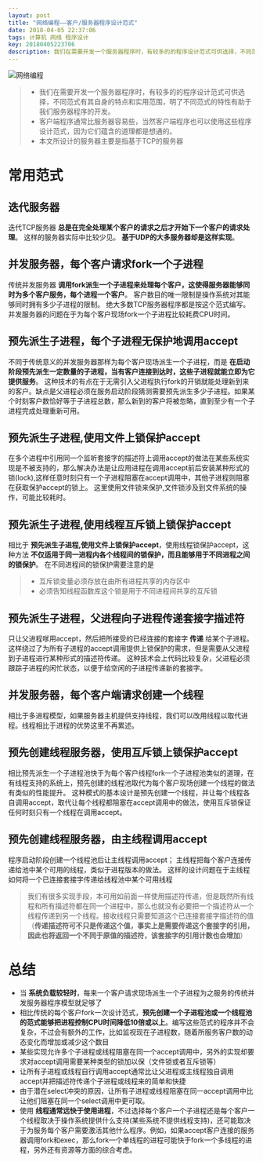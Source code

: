 ```yaml
---
layout: post
title: "网络编程——客户/服务器程序设计范式"
date: 2018-04-05 22:37:06
tags: 计算机 网络 程序设计
key: 20180405223706
description: 我们在需要开发一个服务器程序时，有较多的的程序设计范式可供选择，不同范式有其自身的特点和实用范围，明了不同范式的特性有助于我们服务器程序的开发
---
```


![网络编程](https://upload-images.jianshu.io/upload_images/4938916-eb452d9a98ebc170.jpg?imageMogr2/auto-orient/strip%7CimageView2/2/w/1240)

> * 我们在需要开发一个服务器程序时，有较多的的程序设计范式可供选择，不同范式有其自身的特点和实用范围，明了不同范式的特性有助于我们服务器程序的开发。
> * 客户端程序通常比服务器容易些，当然客户端程序也可以使用这些程序设计范式，因为它们蕴含的道理都是想通的。
> * 本文所设计的服务器主要是指基于TCP的服务器

# 常用范式
## 迭代服务器
迭代TCP服务器 **总是在完全处理某个客户的请求之后才开始下一个客户的请求处理**。
这样的服务器实际中比较少见。
**基于UDP的大多服务器却是这样实现**。

## 并发服务器，每个客户请求fork一个子进程
传统并发服务器 **调用fork派生一个子进程来处理每个客户，这使得服务器能够同时为多个客户服务，每个进程一个客户**。
客户数目的唯一限制是操作系统对其能够同时拥有多少子进程的限制。
绝大多数TCP服务器程序都是按这个范式编写。
并发服务器的问题在于为每个客户现场fork一个子进程比较耗费CPU时间。

## 预先派生子进程，每个子进程无保护地调用accept
不同于传统意义的并发服务器那样为每个客户现场派生一个子进程，而是 **在启动阶段预先派生一定数量的子进程，当有客户连接到达时，这些子进程就能立即为它提供服务**。
这种技术的有点在于无需引入父进程执行fork的开销就能处理新到来的客户。缺点是父进程必须在服务启动阶段猜测需要预先派生多少子进程。如果某个时刻客户数恰好等于子进程总数，那么新到的客户将被忽略，直到至少有一个子进程完成处理重新可用。
## 预先派生子进程,使用文件上锁保护accept
在多个进程中引用同一个监听套接字的描述符上调用accept的做法在某些系统实现是不被支持的，那么解决办法是让应用进程在调用accept前后安装某种形式的锁(lock),这样任意时刻只有一个子进程阻塞在accept调用中，其他子进程则阻塞在获取保护accept的锁上。
这里使用文件锁来保护,文件锁涉及到文件系统的操作，可能比较耗时。

## 预先派生子进程,使用线程互斥锁上锁保护accept
相比于 **预先派生子进程,使用文件上锁保护accept**，使用线程锁保护accept，这种方法 **不仅适用于同一进程内各个线程间的锁保护，而且能够用于不同进程之间的锁保护**。
在不同进程间的锁保护需要注意的是
> * 互斥锁变量必须存放在由所有进程共享的内存区中
> * 必须告知线程函数库这个锁是用于不同进程间共享的互斥锁

## 预先派生子进程，父进程向子进程传递套接字描述符
只让父进程嗲用accept，然后把所接受的已经连接的套接字 **传递** 给某个子进程。
这样绕过了为所有子进程的accept调用提供上锁保护的需求，但是需要从父进程到子进程进行某种形式的描述符传递。
这种技术会上代码比较复杂，父进程必须跟踪子进程的闲忙状态，以便于给空闲的子进程传递新的套接字。
## 并发服务器，每个客户端请求创建一个线程
相比于多进程模型，如果服务器主机提供支持线程，我们可以改用线程以取代进程。线程相比于进程的优势这里不再累述。
## 预先创建线程服务器，使用互斥锁上锁保护accept
相比预先派生一个子进程池快于为每个客户线程fork一个子进程池类似的道理，在有线程支持的系统上，预先创建的线程池取代为每个客户现场创建一个线程的做法有类似的性能提升。
这种模式的基本设计是预先创建一个线程，并让每个线程各自调用accept，取代让每个线程都阻塞在accept调用中的做法，使用互斥锁保证任何时刻只有一个线程在调用accept。
## 预先创建线程服务器，由主线程调用accept
程序启动阶段创建一个线程池后让主线程调用accept；
主线程把每个客户连接传递给池中某个可用的线程，类似于进程版本的做法。
这样的设计问题在于主线程如何将一个已连接套接字传递给线程池中某个可用线程
> 我们有很多实现手段，本可用如前面一样使用描述符传递，但是既然所有线程和所有描述符都在同一个进程中，那么也就没有必要把一个描述符从一个线程传递到另一个线程。接收线程只需要知道这个已连接套接字描述符的值（**传递描述符可不只是传递这个值，事实上是需要传递这个套接字的引用，因此也将返回一个不同于原值的描述符，该套接字的引用计数也会增加**）

# 总结
* 当 **系统负载较轻时**，每来一个客户请求现场派生一个子进程为之服务的传统并发服务器程序模型就足够了
* 相比传统的每个客户fork一次设计范式，**预先创建一个子进程池或一个线程池的范式能够把进程控制CPU时间降低10倍或以上**。编写这些范式的程序并不会复杂，不过会有额外的工作，比如监视现在子进程数，随着所服务客户数的动态变化而增加或减少这个数目
* 某些实现允许多个子进程或线程阻塞在同一个accept调用中，另外的实现却要求对accept调用需要某种类型的锁加以保（文件锁或者互斥锁等）
* 让所有子进程或线程自行调用accept通常比让父进程或主线程独自调用accept并把描述符传递个子进程或线程来的简单和快捷
* 由于潜在select冲突的原因，让所有子进程或线程阻塞在同一accept调用中比让他们阻塞在同一个select调用中更可取。
* 使用 **线程通常远快于使用进程**，不过选择每个客户一个子进程还是每个客户一个线程取决于操作系统提供什么支持(某些系统不提供线程支持)，还可能取决于为服务每个客户需要激活其他什么程序。例如，如果accept客户连接的服务器调用fork和exec，那么fork一个单线程的进程可能快于fork一个多线程的进程，另外还有资源等方面的综合考虑。
